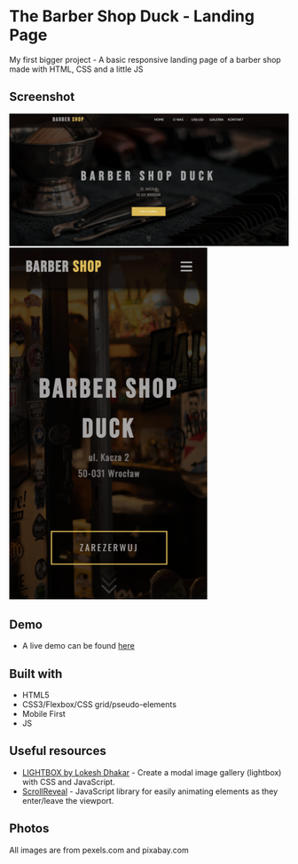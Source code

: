 # The Barber Shop Duck - Landing Page

My first bigger project - A basic responsive landing page of a barber shop made with HTML, CSS and a little JS


## Screenshot

![](./images/deskt_screen1.png) ![](./images/mobile_screen1.png)


## Demo

- A live demo can be found [here](https://xakashax.github.io/barber-shop-duck/)

## Built with

- HTML5
- CSS3/Flexbox/CSS grid/pseudo-elements
- Mobile First
- JS

## Useful resources

- [LIGHTBOX by Lokesh Dhakar](https://lokeshdhakar.com/projects/lightbox2) - Create a modal image gallery (lightbox) with CSS and JavaScript.
- [ScrollReveal](https://scrollrevealjs.org/guide/installation.html) -  JavaScript library for easily animating elements as they enter/leave the viewport.

## Photos
All images are from pexels.com and pixabay.com

